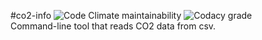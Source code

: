 #co2-info
![Code Climate maintainability](https://img.shields.io/codeclimate/maintainability/fisher521/co2-info) ![Codacy grade](https://img.shields.io/codacy/grade/f0fb851275a34dbcbb5fd04d9ac4be3b)  
Command-line tool that reads CO2 data from csv.